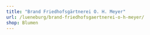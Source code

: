 ```yaml
---
title: "Brand Friedhofsgärtnerei O. H. Meyer"
url: /lueneburg/brand-friedhofsgaertnerei-o-h-meyer/
shop: Blumen
---
```

